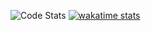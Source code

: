 ![Code Stats](https://github-readme-stats.vercel.app/api?username=laffed&show_icons=true&theme=radical&count_private=true&hide_title=true) 
[![wakatime stats](https://github-readme-stats.vercel.app/api/wakatime?username=laffed&theme=radical)](https://github.com/anuraghazra/github-readme-stats)
